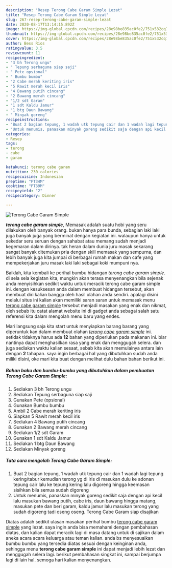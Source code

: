 ```yaml
---
description: "Resep Terong Cabe Garam Simple Lezat"
title: "Resep Terong Cabe Garam Simple Lezat"
slug: 267-resep-terong-cabe-garam-simple-lezat
date: 2020-08-17T13:14:15.892Z
image: https://img-global.cpcdn.com/recipes/28e98be835ac0fe2/751x532cq70/terong-cabe-garam-simple-foto-resep-utama.jpg
thumbnail: https://img-global.cpcdn.com/recipes/28e98be835ac0fe2/751x532cq70/terong-cabe-garam-simple-foto-resep-utama.jpg
cover: https://img-global.cpcdn.com/recipes/28e98be835ac0fe2/751x532cq70/terong-cabe-garam-simple-foto-resep-utama.jpg
author: Bess Rios
ratingvalue: 3.5
reviewcount: 11
recipeingredient:
- "3 bh Terong ungu"
- " Tepung serbaguna siap saji"
- " Pete opsional"
- " Bumbu bumbu"
- "2 Cabe merah keriting iris"
- "5 Rawit merah kecil iris"
- "4 Bawang putih cincang"
- "2 Bawang merah cincang"
- "1/2 sdt Garam"
- "1 sdt Kaldu Jamur"
- "1 btg Daun Bawang"
- " Minyak goreng"
recipeinstructions:
- "Buat 2 bagian tepung, 1 wadah utk tepung cair dan 1 wadah lagi tepung kering/tabur kemudian terong yg di iris di masukan dulu ke adonan tepung cair lalu ke tepung kering lalu digoreng hingga keemasan sisihkan bila semua sudah digoreng"
- "Untuk menumis, panaskan minyak goreng sedikit saja dengan api kecil lalu masukan bawang putih, cabe iris, daun bawang hingga matang, masukan pete dan beri garam, kaldu jamur lalu masukan terong yang sudah digoreng tadi oseng oseng. Terong Cabe Garam siap disajikan"
categories:
- Resep
tags:
- terong
- cabe
- garam

katakunci: terong cabe garam 
nutrition: 230 calories
recipecuisine: Indonesian
preptime: "PT34M"
cooktime: "PT39M"
recipeyield: "2"
recipecategory: Dinner

---
```



![Terong Cabe Garam Simple](https://img-global.cpcdn.com/recipes/28e98be835ac0fe2/751x532cq70/terong-cabe-garam-simple-foto-resep-utama.jpg)

<b><i>terong cabe garam simple</i></b>, Memasak adalah suatu hobi yang seru dilakukan oleh banyak orang. bukan hanya para bunda, sebagian laki laki juga banyak juga yang berminat dengan kegiatan ini. walaupun hanya untuk sekedar seru seruan dengan sahabat atau memang sudah menjadi kegemaran dalam dirinya. tak heran dalam dunia juru masak sekarang sangat banyak ditemukan pria dengan skill memasak yang sempurna, dan lebih banyak juga kita jumpai di berbagai rumah makan dan cafe yang mempekerjakan juru masak laki laki sebagai koki mumpuni nya.



Baiklah, kita kembali ke perihal bumbu hidangan <i>terong cabe garam simple</i>. di sela sela kegiatan kita, mungkin akan terasa menyenangkan bila sejenak anda menyisihkan sedikit waktu untuk meracik terong cabe garam simple ini. dengan kesuksesan anda dalam membuat hidangan tersebut, akan membuat diri kalian bangga oleh hasil olahan anda sendiri. apalagi disini melalui situs ini kalian akan memiliki saran saran untuk memasak menu <u>terong cabe garam simple</u> tersebut menjadi masakan yang enak dan nikmat, oleh sebab itu catat alamat website ini di gadget anda sebagai salah satu referensi kita dalam mengolah menu baru yang endes.


Mari langsung saja kita start untuk menyiapkan barang barang yang diperuntuk kan dalam membuat olahan <u><i>terong cabe garam simple</i></u> ini. setidak tidaknya harus ada <b>12</b> bahan yang diperlukan pada makanan ini. biar nantinya dapat menghasilkan rasa yang enak dan menggugah selera. dan juga sediakan waktu kalian sesaat, sebab kita akan memulainya antara lain dengan <b>2</b> tahapan. saya ingin berbagai hal yang dibutuhkan sudah anda miliki disini, oke mari kita buat dengan melihat dulu bahan bahan berikut ini.

<!--inarticleads1-->

##### Bahan baku dan bumbu-bumbu yang dibutuhkan dalam pembuatan Terong Cabe Garam Simple:

1. Sediakan 3 bh Terong ungu
1. Sediakan  Tepung serbaguna siap saji
1. Gunakan  Pete (opsional)
1. Gunakan  Bumbu bumbu
1. Ambil 2 Cabe merah keriting iris
1. Siapkan 5 Rawit merah kecil iris
1. Sediakan 4 Bawang putih cincang
1. Gunakan 2 Bawang merah cincang
1. Sediakan 1/2 sdt Garam
1. Gunakan 1 sdt Kaldu Jamur
1. Sediakan 1 btg Daun Bawang
1. Sediakan  Minyak goreng




<!--inarticleads2-->

##### Tata cara mengolah Terong Cabe Garam Simple:

1. Buat 2 bagian tepung, 1 wadah utk tepung cair dan 1 wadah lagi tepung kering/tabur kemudian terong yg di iris di masukan dulu ke adonan tepung cair lalu ke tepung kering lalu digoreng hingga keemasan sisihkan bila semua sudah digoreng
1. Untuk menumis, panaskan minyak goreng sedikit saja dengan api kecil lalu masukan bawang putih, cabe iris, daun bawang hingga matang, masukan pete dan beri garam, kaldu jamur lalu masukan terong yang sudah digoreng tadi oseng oseng. Terong Cabe Garam siap disajikan




Diatas adalah sedikit ulasan masakan perihal bumbu <u>terong cabe garam simple</u> yang lezat. saya ingin anda bisa memahami dengan pembahasan diatas, dan kalian dapat meracik lagi di masa datang untuk di sajikan dalam aneka acara acara keluarga atau teman kalian. anda bs menyesuaikan bumbu bumbu yang tersedia diatas sesuai dengan keinginan anda, sehingga menu <b>terong cabe garam simple</b> ini dapat menjadi lebih lezat dan menggugah selera lagi. berikut pembahasan singkat ini, sampai berjumpa lagi di lain hal. semoga hari kalian menyenangkan.

